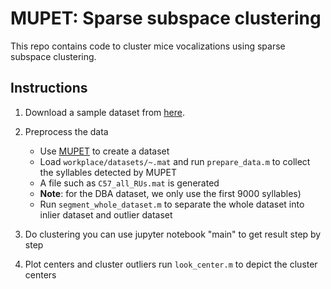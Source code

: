 # MUPET: Sparse subspace clustering
This repo contains code to cluster mice vocalizations using sparse subspace clustering.

## Instructions
1. Download a sample dataset from [here](https://github.com/mvansegbroeck/mupet/wiki/MUPET-wiki).
1. Preprocess the data
    - Use [MUPET](https://github.com/mvansegbroeck/mupet) to create a dataset
    - Load `workplace/datasets/~.mat` and run `prepare_data.m` to collect the syllables detected by MUPET
    -  A file such as `C57_all_RUs.mat` is generated
    -  **Note**: for the DBA dataset, we only use the first 9000 syllables)
    - Run `segment_whole_dataset.m` to separate the whole dataset into inlier dataset and outlier dataset

2. Do clustering
you can use jupyter notebook "main" to get result step by step

3. Plot centers and cluster outliers
run `look_center.m` to depict the cluster centers
